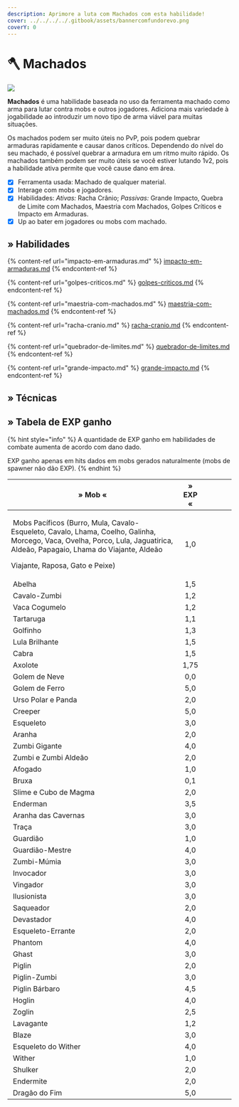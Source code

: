 ```yaml
---
description: Aprimore a luta com Machados com esta habilidade!
cover: ../../../../.gitbook/assets/bannercomfundorevo.png
coverY: 0
---
```


# 🪓 Machados

![](../../../../.gitbook/assets/AxesSkill.webp)

**Machados** é uma habilidade baseada no uso da ferramenta machado como arma para lutar contra mobs e outros jogadores. Adiciona mais variedade à jogabilidade ao introduzir um novo tipo de arma viável para muitas situações.

Os machados podem ser muito úteis no PvP, pois podem quebrar armaduras rapidamente e causar danos críticos. Dependendo do nível do seu machado, é possível quebrar a armadura em um ritmo muito rápido. Os machados também podem ser muito úteis se você estiver lutando 1v2, pois a habilidade ativa permite que você cause dano em área.

* [x] Ferramenta usada: <img src="../../../../.gitbook/assets/Stoneaxe.webp" alt="" data-size="line">Machado de qualquer material.
* [x] Interage com mobs e jogadores.
* [x] Habilidades: _Ativas:_ Racha Crânio; _Passivas:_ Grande Impacto, Quebra de Limite com Machados, Maestria com Machados, Golpes Críticos e Impacto em Armaduras.
* [x] Up ao bater em jogadores ou mobs com machado.

## » Habilidades

{% content-ref url="impacto-em-armaduras.md" %}
[impacto-em-armaduras.md](impacto-em-armaduras.md)
{% endcontent-ref %}

{% content-ref url="golpes-criticos.md" %}
[golpes-criticos.md](golpes-criticos.md)
{% endcontent-ref %}

{% content-ref url="maestria-com-machados.md" %}
[maestria-com-machados.md](maestria-com-machados.md)
{% endcontent-ref %}

{% content-ref url="racha-cranio.md" %}
[racha-cranio.md](racha-cranio.md)
{% endcontent-ref %}

{% content-ref url="quebrador-de-limites.md" %}
[quebrador-de-limites.md](quebrador-de-limites.md)
{% endcontent-ref %}

{% content-ref url="grande-impacto.md" %}
[grande-impacto.md](grande-impacto.md)
{% endcontent-ref %}

## » Técnicas

## » Tabela de EXP ganho

{% hint style="info" %}
A quantidade de EXP ganho em habilidades de combate aumenta de acordo com dano dado.

EXP ganho apenas em hits dados em mobs gerados naturalmente (mobs de spawner não dão EXP).
{% endhint %}

| » Mob «                                                                                                                                                                                                                                                                                            | » EXP « |   |   |   |   |
| -------------------------------------------------------------------------------------------------------------------------------------------------------------------------------------------------------------------------------------------------------------------------------------------------- | :-----: | - | - | - | - |
| <p><img src="../../../../.gitbook/assets/Pig.webp" alt="" data-size="line"> Mobs Pacíficos (Burro, Mula, Cavalo-Esqueleto, Cavalo, Lhama, Coelho, Galinha, Morcego, Vaca, Ovelha, Porco, Lula, Jaguatirica, Aldeão, Papagaio, Lhama do Viajante, Aldeão </p><p>Viajante, Raposa, Gato e Peixe)</p> |   1,0   |   |   |   |   |
| <img src="../../../../.gitbook/assets/Bee_types.webp" alt="" data-size="line"> Abelha                                                                                                                                                                                                              |   1,5   |   |   |   |   |
| <img src="../../../../.gitbook/assets/Zombie_Horse.webp" alt="" data-size="line"> Cavalo-Zumbi                                                                                                                                                                                                     |   1,2   |   |   |   |   |
| <img src="../../../../.gitbook/assets/Red_Mooshroom_JE4.webp" alt="" data-size="line"> Vaca Cogumelo                                                                                                                                                                                               |   1,2   |   |   |   |   |
| <img src="../../../../.gitbook/assets/Turtle.webp" alt="" data-size="line"> Tartaruga                                                                                                                                                                                                              |   1,1   |   |   |   |   |
| <img src="../../../../.gitbook/assets/Dolphin.webp" alt="" data-size="line"> Golfinho                                                                                                                                                                                                              |   1,3   |   |   |   |   |
| <img src="../../../../.gitbook/assets/Glow_Squid_JE1.webp" alt="" data-size="line"> Lula Brilhante                                                                                                                                                                                                 |   1,5   |   |   |   |   |
| <img src="../../../../.gitbook/assets/Goat_JE1_BE1.webp" alt="" data-size="line"> Cabra                                                                                                                                                                                                            |   1,5   |   |   |   |   |
| <img src="../../../../.gitbook/assets/Lucy_Axolotl_JE2.webp" alt="" data-size="line"> Axolote                                                                                                                                                                                                      |   1,75  |   |   |   |   |
| <img src="../../../../.gitbook/assets/150px-Snow_Golem.webp" alt="" data-size="line"> Golem de Neve                                                                                                                                                                                                |   0,0   |   |   |   |   |
| <img src="../../../../.gitbook/assets/Iron_Golem_JE2_BE2.webp" alt="" data-size="line"> Golem de Ferro                                                                                                                                                                                             |   5,0   |   |   |   |   |
| <img src="../../../../.gitbook/assets/Polar_Bear.webp" alt="" data-size="line"> Urso Polar e Panda                                                                                                                                                                                                 |   2,0   |   |   |   |   |
| <img src="../../../../.gitbook/assets/Creeper.webp" alt="" data-size="line"> Creeper                                                                                                                                                                                                               |   5,0   |   |   |   |   |
| <img src="../../../../.gitbook/assets/Lefthandedskeleton.webp" alt="" data-size="line"> Esqueleto                                                                                                                                                                                                  |   3,0   |   |   |   |   |
| <img src="../../../../.gitbook/assets/Spider_JE4_BE3.webp" alt="" data-size="line"> Aranha                                                                                                                                                                                                         |   2,0   |   |   |   |   |
| <img src="../../../../.gitbook/assets/Zombie.webp" alt="" data-size="line"> Zumbi Gigante                                                                                                                                                                                                          |   4,0   |   |   |   |   |
| <img src="../../../../.gitbook/assets/Zombie.webp" alt="" data-size="line"> Zumbi e Zumbi Aldeão                                                                                                                                                                                                   |   2,0   |   |   |   |   |
| <img src="../../../../.gitbook/assets/Drowned_Throwing_Trident_Revision_1.webp" alt="" data-size="line"> Afogado                                                                                                                                                                                   |   1,0   |   |   |   |   |
| <img src="../../../../.gitbook/assets/Witch_BE.webp" alt="" data-size="line"> Bruxa                                                                                                                                                                                                                |   0,1   |   |   |   |   |
| <img src="../../../../.gitbook/assets/Slime_JE3_BE2.webp" alt="" data-size="line"> Slime e Cubo de Magma                                                                                                                                                                                           |   2,0   |   |   |   |   |
| <img src="../../../../.gitbook/assets/Enderman_BE.webp" alt="" data-size="line"> Enderman                                                                                                                                                                                                          |   3,5   |   |   |   |   |
| <img src="../../../../.gitbook/assets/Cave_Spider.webp" alt="" data-size="line"> Aranha das Cavernas                                                                                                                                                                                               |   3,0   |   |   |   |   |
| <img src="../../../../.gitbook/assets/Silverfish_JE1_BE1.webp" alt="" data-size="line"> Traça                                                                                                                                                                                                      |   3,0   |   |   |   |   |
| <img src="../../../../.gitbook/assets/Guardian.webp" alt="" data-size="line"> Guardião                                                                                                                                                                                                             |   1,0   |   |   |   |   |
| <img src="../../../../.gitbook/assets/Elder_Guardian.webp" alt="" data-size="line"> Guardião-Mestre                                                                                                                                                                                                |   4,0   |   |   |   |   |
| <img src="../../../../.gitbook/assets/Husk_Targeting.webp" alt="" data-size="line"> Zumbi-Múmia                                                                                                                                                                                                    |   3,0   |   |   |   |   |
| <img src="../../../../.gitbook/assets/Evoker_attacking.webp" alt="" data-size="line"> Invocador                                                                                                                                                                                                    |   3,0   |   |   |   |   |
| <img src="../../../../.gitbook/assets/Vindicator_Attacking_%281%29.webp" alt="" data-size="line"> Vingador                                                                                                                                                                                         |   3,0   |   |   |   |   |
| <img src="../../../../.gitbook/assets/Illusioner.webp" alt="" data-size="line"> Ilusionista                                                                                                                                                                                                        |   3,0   |   |   |   |   |
| <img src="../../../../.gitbook/assets/Saqueador.webp" alt="" data-size="line"> Saqueador                                                                                                                                                                                                           |   2,0   |   |   |   |   |
| <img src="../../../../.gitbook/assets/Ravager_JE1.webp" alt="" data-size="line"> Devastador                                                                                                                                                                                                        |   4,0   |   |   |   |   |
| <img src="../../../../.gitbook/assets/Stray_JE2_BE4.webp" alt="" data-size="line"> Esqueleto-Errante                                                                                                                                                                                               |   2,0   |   |   |   |   |
| <img src="../../../../.gitbook/assets/Phantom.webp" alt="" data-size="line"> Phantom                                                                                                                                                                                                               |   4,0   |   |   |   |   |
| <img src="../../../../.gitbook/assets/Ghast_shooting_JE2_BE2.webp" alt="" data-size="line"> Ghast                                                                                                                                                                                                  |   3,0   |   |   |   |   |
| <img src="../../../../.gitbook/assets/Piglin_targeting_BE2.webp" alt="" data-size="line"> Piglin                                                                                                                                                                                                   |   2,0   |   |   |   |   |
| <img src="../../../../.gitbook/assets/Zombified_Piglin_JE9.webp" alt="" data-size="line"> Piglin-Zumbi                                                                                                                                                                                             |   3,0   |   |   |   |   |
| <img src="../../../../.gitbook/assets/Piglin_Brute.webp" alt="" data-size="line"> Piglin Bárbaro                                                                                                                                                                                                   |   4,5   |   |   |   |   |
| <img src="../../../../.gitbook/assets/Hoglin_JE2.webp" alt="" data-size="line"> Hoglin                                                                                                                                                                                                             |   4,0   |   |   |   |   |
| <img src="../../../../.gitbook/assets/Zoglin.webp" alt="" data-size="line"> Zoglin                                                                                                                                                                                                                 |   2,5   |   |   |   |   |
| <img src="../../../../.gitbook/assets/Strider_JE2_BE2.webp" alt="" data-size="line"> Lavagante                                                                                                                                                                                                     |   1,2   |   |   |   |   |
| <img src="../../../../.gitbook/assets/Blaze.webp" alt="" data-size="line"> Blaze                                                                                                                                                                                                                   |   3,0   |   |   |   |   |
| <img src="../../../../.gitbook/assets/Wither_Skeleton.webp" alt="" data-size="line"> Esqueleto do Wither                                                                                                                                                                                           |   4,0   |   |   |   |   |
| <img src="../../../../.gitbook/assets/Wither_JE2_BE2.webp" alt="" data-size="line"> Wither                                                                                                                                                                                                         |   1,0   |   |   |   |   |
| <img src="../../../../.gitbook/assets/Shulker.webp" alt="" data-size="line"> Shulker                                                                                                                                                                                                               |   2,0   |   |   |   |   |
| <img src="../../../../.gitbook/assets/Endermite.webp" alt="" data-size="line"> Endermite                                                                                                                                                                                                           |   2,0   |   |   |   |   |
| <img src="../../../../.gitbook/assets/Ender_Dragon.webp" alt="" data-size="line"> Dragão do Fim                                                                                                                                                                                                    |   5,0   |   |   |   |   |
